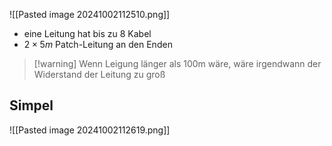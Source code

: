 ![[Pasted image 20241002112510.png]]

- eine Leitung hat bis zu 8 Kabel
- $2\times 5m$ Patch-Leitung an den Enden

> [!warning] Wenn Leigung länger als 100m wäre, wäre irgendwann der Widerstand der Leitung zu groß




## Simpel
![[Pasted image 20241002112619.png]]